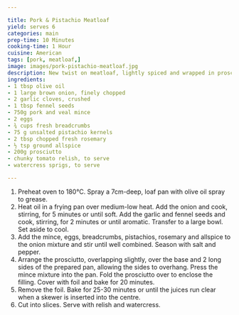 ```yaml
---

title: Pork & Pistachio Meatloaf
yield: serves 6
categories: main
prep-time: 10 Minutes
cooking-time: 1 Hour
cuisine: American
tags: [pork, meatloaf,]
image: images/pork-pistachio-meatloaf.jpg
description: New twist on meatloaf, lightly spiced and wrapped in prosciutto.
ingredients:
- 1 tbsp olive oil
- 1 large brown onion, finely chopped
- 2 garlic cloves, crushed
- 1 tbsp fennel seeds
- 750g pork and veal mince
- 2 eggs
- ¾ cups fresh breadcrumbs
- 75 g unsalted pistachio kernels
- 2 tbsp chopped fresh rosemary
- ½ tsp ground allspice
- 200g prosciutto
- chunky tomato relish, to serve
- watercress sprigs, to serve

---
```




1.  Preheat oven to 180°C. Spray a 7cm-deep, loaf pan with olive oil spray to grease.
2. Heat oil in a frying pan over medium-low heat. Add the onion and cook, stirring, for 5 minutes or until soft. Add the garlic and fennel seeds and cook, stirring, for 2 minutes or until aromatic. Transfer to a large bowl. Set aside to cool.
3. Add the mince, eggs, breadcrumbs, pistachios, rosemary and allspice to the onion mixture and stir until well combined. Season with salt and pepper.
4. Arrange the prosciutto, overlapping slightly, over the base and 2 long sides of the prepared pan, allowing the sides to overhang. Press the mince mixture into the pan. Fold the prosciutto over to enclose the filling. Cover with foil and bake for 20 minutes.
5. Remove the foil. Bake for 25-30 minutes or until the juices run clear when a skewer is inserted into the centre.
5. Cut into slices. Serve with relish and watercress.
